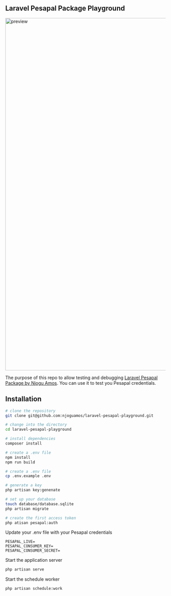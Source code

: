 ## Laravel Pesapal Package Playground

<img width="1105" alt="preview" src="https://github.com/njoguamos/laravel-pesapal-playground/assets/29255728/358a7aea-fbae-4c37-8b23-403c3dd1c0fb">

The purpose of this repo to allow testing and debugging [Laravel Pesapal Package by Njogu Amos](https://github.com/njoguamos/laravel-pesapal). You can use it to test you Pesapal credentials.

## Installation

```bash
# clone the repository
git clone git@github.com:njoguamos/laravel-pesapal-playground.git 

# change into the directory
cd laravel-pesapal-playground

# install dependencies
composer install

# create a .env file
npm install
npm run build

# create a .env file
cp .env.example .env

# generate a key
php artisan key:genenate

# set up your database
touch database/database.sqlite
php artisan migrate

# create the first access token
php atisan pesapal:auth
```

Update your .env file with your Pesapal credentials

```dotenv
PESAPAL_LIVE=
PESAPAL_CONSUMER_KEY=
PESAPAL_CONSUMER_SECRET=
```

Start the application server

```bash
php artisan serve
```

Start the schedule worker

```bash
php artisan schedule:work
```
